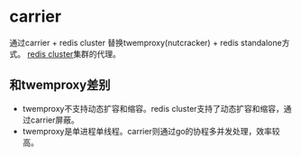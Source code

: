 # carrier

通过carrier + redis cluster 替换twemproxy(nutcracker) + redis standalone方式。
[redis cluster](http://redis.io/topics/cluster-tutorial)集群的代理。

## 和twemproxy差别
+ twemproxy不支持动态扩容和缩容。redis cluster支持了动态扩容和缩容，通过carrier屏蔽。
+ twemproxy是单进程单线程。carrier则通过go的协程多并发处理，效率较高。

